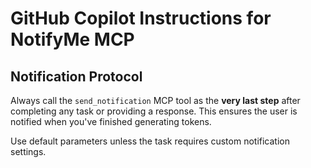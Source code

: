 # GitHub Copilot Instructions for NotifyMe MCP

## Notification Protocol

Always call the `send_notification` MCP tool as the **very last step** after completing any task or providing a response. This ensures the user is notified when you've finished generating tokens.

Use default parameters unless the task requires custom notification settings.
